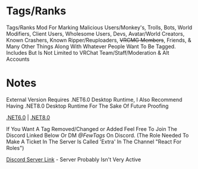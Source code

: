 # Tags/Ranks
Tags/Ranks Mod For Marking Malicious Users/Monkey's, Trolls, Bots, World Modifiers, Client Users, Wholesome Users, Devs, Avatar/World Creators, Known Crashers, Known Ripper/Reuploaders, ~~VRCMG Members~~, Friends, & Many Other Things Along With Whatever People Want To Be Tagged. Includes But Is Not Limited to VRChat Team/Staff/Moderation & Alt Accounts

# Notes
External Version Requires .NET6.0 Desktop Runtime, I Also Recommend Having .NET8.0 Desktop Runtime For The Sake Of Future Proofing

[.NET6.0](https://dotnet.microsoft.com/en-us/download/dotnet/6.0) | [.NET8.0](https://dotnet.microsoft.com/en-us/download/dotnet/8.0)

If You Want A Tag Removed/Changed or Added Feel Free To Join The Discord Linked Below Or DM *@FewTags* On Discord.
(The Role Needed To Make A Ticket In The Server Is Called 'Extra' In The Channel "React For Roles")

[Discord Server Link](https://discord.gg/A4QwEZJY6f) - Server Probably Isn't Very Active

